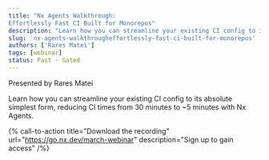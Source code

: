 ```yaml
---
title: "Nx Agents Walkthrough:
Effortlessly Fast CI Built for Monorepos"
description: "Learn how you can streamline your existing CI config to its absolute simplest form, reducing CI times from 30 minutes to ~5 minutes with Nx Agents. "
slug: 'nx-agents-walkthrougheffortlessly-fast-ci-built-for-monorepos'
authors: ['Rares Matei']
tags: [webinar]
status: Past - Gated
---
```


Presented by Rares Matei

Learn how you can streamline your existing CI config to its absolute simplest form, reducing CI times from 30 minutes to ~5 minutes with Nx Agents.

{% call-to-action title="Download the recording" url="https://go.nx.dev/march-webinar" description="Sign up to gain access" /%}
